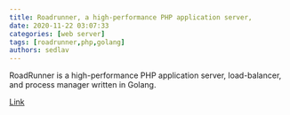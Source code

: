 ```yaml
---
title: Roadrunner, a high-performance PHP application server,
date: 2020-11-22 03:07:33
categories: [web server]
tags: [roadrunner,php,golang]
authors: sedlav
---
```


RoadRunner is a high-performance PHP application server, load-balancer, and process manager written in Golang.

[Link](https://roadrunner.dev/)
